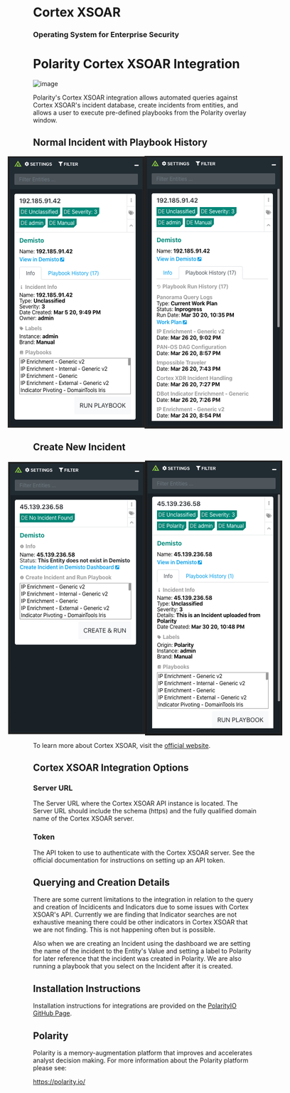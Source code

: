 # Cortex XSOAR
### Operating System for Enterprise Security

# Polarity Cortex XSOAR Integration

![image](https://img.shields.io/badge/status-beta-green.svg)

Polarity's Cortex XSOAR integration allows automated queries against Cortex XSOAR's incident database, create incidents from entities, and allows a user to execute pre-defined playbooks from the Polarity overlay window.

## Normal Incident with Playbook History
<div style="display:flex; justify-content:center; align-items:center;">
  <img width="400" alt="Integration Example Incident Info" src="./assets/integration-example-incident-info.png">
  <img width="404" alt="Integration Example Incident History" src="./assets/integration-example-incident-history.png">
</div>

## Create New Incident
<div style="display:flex; justify-content:center; align-items:center;">
  <img width="402" alt="Integration Example New Incident" src="./assets/integration-example-new-incident.png">
  <img width="400" alt="Integration Example New Incident Created" src="./assets/integration-example-new-incident-created.png">
</div>

To learn more about Cortex XSOAR, visit the [official website](https://register.paloaltonetworks.com/introducingcortexxsoar).


## Cortex XSOAR Integration Options

### Server URL

The Server URL where the Cortex XSOAR API instance is located.  The Server URL should include the schema (https) and the fully qualified domain name of the Cortex XSOAR server.

### Token

The API token to use to authenticate with the Cortex XSOAR server.  See the official documentation for instructions on setting up an API token.

## Querying and Creation Details

There are some current limitations to the integration in relation to the query and creation of Incidicents and Indicators due to some issues with Cortex XSOAR's API.  Currently we are finding that Indicator searches are not exhaustive meaning there could be other indicators in Cortex XSOAR that we are not finding. This is not happening often but is possible.

Also when we are creating an Incident using the dashboard we are setting the name of the incident to the Entity's Value and setting a label to Polarity for later reference that the incident was created in Polarity.  We are also running a playbook that you select on the Incident after it is created.

## Installation Instructions

Installation instructions for integrations are provided on the [PolarityIO GitHub Page](https://polarityio.github.io/).


## Polarity

Polarity is a memory-augmentation platform that improves and accelerates analyst decision making.  For more information about the Polarity platform please see:

https://polarity.io/
